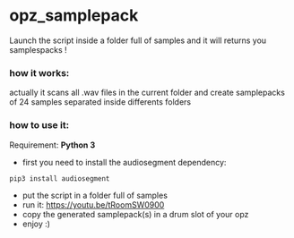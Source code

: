 # opz_samplepack
Launch the script inside a folder full of samples and it will returns you samplespacks !

### how it works:
actually it scans all .wav files in the current folder and create samplepacks of 24 samples separated inside differents folders 

### how to use it:

Requirement: **Python 3**

- first you need to install the audiosegment dependency:
```python
pip3 install audiosegment

```
- put the script in a folder full of samples
- run it: https://youtu.be/tRoomSW0900
- copy the generated samplepack(s) in a drum slot of your opz
- enjoy :)

